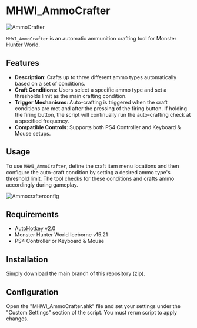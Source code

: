 # MHWI_AmmoCrafter 
![AmmoCrafter](https://github.com/LucianoCirino/MHWI_AmmoCrafter/assets/112517630/9e79061b-e767-437c-b135-282802769692)

`MHWI_AmmoCrafter` is an automatic  ammunition crafting tool for Monster Hunter World.

## Features
- **Description**: Crafts up to three different ammo types automatically based on a set of conditions.
- **Craft Conditions**: Users select a specific ammo type and set a thresholds limit as the main crafting condition.
- **Trigger Mechanisms**: Auto-crafting is triggered when the craft conditions are met and after the pressing of the firing button. If holding the firing button, the script will continually run the auto-crafting check at a specified frequency.
- **Compatible Controls**: Supports both PS4 Controller and Keyboard & Mouse setups.

## Usage
To use `MHWI_AmmoCrafter`, define the craft item menu locations and then configure the auto-craft condition by setting a desired ammo type's threshold limit. The tool checks for these conditions and crafts ammo accordingly during gameplay.

![Ammocrafterconfig](https://github.com/LucianoCirino/MHWI_AmmoCrafter/assets/112517630/add0a3e0-221a-47dd-a73f-792d235002c2)

## Requirements
- [AutoHotkey v2.0](https://www.autohotkey.com/)
- Monster Hunter World Iceborne v15.21
- PS4 Controller or Keyboard & Mouse

## Installation
Simply download the main branch of this repository (zip).

## Configuration
Open the "MHWI_AmmoCrafter.ahk" file and set your settings under the "Custom Settings" section of the script. You must rerun script to apply changes.

